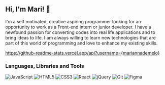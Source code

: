 ## Hi, I'm Mari! 👋

I'm a self motivated, creative aspiring programmer looking for an opportunity to work as a Front-end intern or junior developer. I have a newfound passion for converting codes into real life applications and to bring ideas to life. I am always willing to learn new technologies that are part of this world of programming and love to enhance my existing skills. 

https://github-readme-stats.vercel.app/api?username={mariannademelo}

### Languages, Libraries and Tools
![JavaScript](https://img.shields.io/badge/javascript-%23323330.svg?style=for-the-badge&logo=javascript&logoColor=%23F7DF1E) 	![HTML5](https://img.shields.io/badge/html5-%23E34F26.svg?style=for-the-badge&logo=html5&logoColor=white) ![CSS3](https://img.shields.io/badge/css3-%231572B6.svg?style=for-the-badge&logo=css3&logoColor=white) ![React](https://img.shields.io/badge/react-%2320232a.svg?style=for-the-badge&logo=react&logoColor=%2361DAFB) ![jQuery](https://img.shields.io/badge/jquery-%230769AD.svg?style=for-the-badge&logo=jquery&logoColor=white) ![Git](https://img.shields.io/badge/git-%23F05033.svg?style=for-the-badge&logo=git&logoColor=white) ![Figma](https://img.shields.io/badge/figma-%23F24E1E.svg?style=for-the-badge&logo=figma&logoColor=white)


